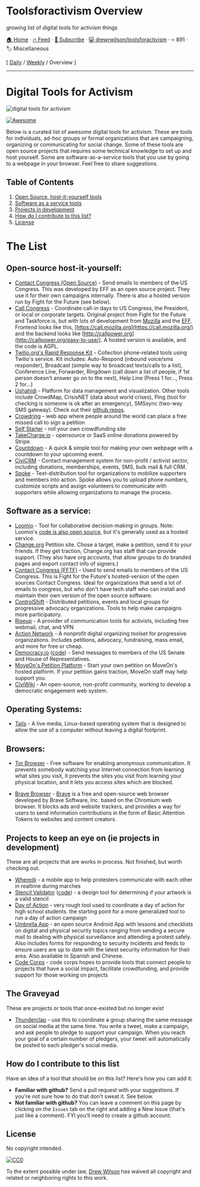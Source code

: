 # Toolsforactivism Overview

growing list of digital tools for activism things

[🏠 Home](/README.md) · [🔥 Feed](https://www.trackawesomelist.com/drewrwilson/toolsforactivism/rss.xml) · [📮 Subscribe](https://trackawesomelist.us17.list-manage.com/subscribe?u=d2f0117aa829c83a63ec63c2f&id=36a103854c) · [😺 drewrwilson/toolsforactivism](https://github.com/drewrwilson/toolsforactivism) · ⭐ 891 · 🏷️ Miscellaneous

[ [Daily](/content/drewrwilson/toolsforactivism/README.md) / [Weekly](/content/drewrwilson/toolsforactivism/week/README.md) / Overview ]

---

# Digital Tools for Activism

![digital tools for activism](https://raw.githubusercontent.com/drewrwilson/toolsforactivism/master/digital-tool.jpg "digital tools for activism")

[![Awesome](https://cdn.rawgit.com/sindresorhus/awesome/d7305f38d29fed78fa85652e3a63e154dd8e8829/media/badge.svg)](https://github.com/sindresorhus/awesome)

Below is a curated list of awesome digital tools for activism. These are tools for individuals, ad-hoc groups or formal organizations that are campaigning, organizing or communicating for social change. Some of these tools are open source projects that requires some technical knowledge to set up and host yourself. Some are software-as-a-service tools that you use by going to a webpage in your browser. Feel free to share suggestions.

## Table of Contents

1.  [Open Source, host-it-yourself tools](#open-source-host-it-yourself)
2.  [Software as a service tools](#software-as-a-service)
3.  [Projects in development](#projects-to-keep-an-eye-on-ie-projects-in-development)
4.  [How do I contribute to this list?](#how-do-i-contribute-to-this-list)
5.  [License](#license)

# The List

## Open-source host-it-yourself:

*   [Contact Congress (Open Source)](https://github.com/EFForg/contact-congress) - Send emails to members of the US Congress. This was developed by EFF as an open source project. They use it for their own campaigns internally. There is also a hosted version run by Fight for the Future (see below).
*   [Call Congress](https://github.com/fightforthefuture/call-congress) - Coordinate call-in days to US Congress, the President, or local or corporate targets. Original project from Fight for the Future and Taskforce.is, but with lots of development from [Mozilla](https://github.com/mozilla/call-congress) and the [EFF](https://github.com/effOrg/call-congress/tree/refactor/master). Frontend looks like this, [https://call.mozilla.org](https://call.mozilla.org/) and the backend looks like [http://callpower.org](http://callpower.org/easy-to-use/). A hosted version is available, and the code is AGPL.
*   [Twilio.org's Rapid Response Kit](https://github.com/Twilio-org/rapid-response-kit) - Collection phone-related tools using Twilio's service. Kit includes: Auto-Respond (inbound voice/sms responder), Broadcast (simple way to broadcast texts/calls to a list), Conference Line, Forwarder, Ringdown (call down a list of people, if 1st person doesn't answer go on to the next), Help Line (Press 1 for..., Press 2 for...)
*   [Ushahidi](https://www.ushahidi.com/) - Platform for data management and visualization. Other tools include CrowdMap, CrisisNET (data about world crises), Ping (tool for checking is someone is ok after an emergency), SMSsync (two-way SMS gateway). Check out their [github repos](https://github.com/ushahidi).
*   [Crowdring](https://github.com/therules/CrowdRing) - web app where people around the world can place a free missed call to sign a petition
*   [Self Starter](https://github.com/lockitron/selfstarter) - roll your own crowdfunding site
*   [TakeCharge.io](https://github.com/controlshift/prague-server) - opensource or SaaS online donations powered by Stripe.
*   [Countdown](https://github.com/drewrwilson/countdown) - A quick & simple tool for making your own webpage with a countdown to your upcoming event.
*   [CiviCRM](https://civicrm.org/) - Contact management system for non-profit / activist sector, including donations, memberships, events, SMS, bulk mail & full CRM.
*   [Spoke](https://github.com/Elizabeth-Warren/Spoke) - Text-distribution tool for organizations to mobilize supporters and members into action. Spoke allows you to upload phone numbers, customize scripts and assign volunteers to communicate with supporters while allowing organizations to manage the process.

## Software as a service:

*   [Loomio](https://www.loomio.org/) - Tool for collaborative decision-making in groups. Note: Loomio's [code is also open source](https://github.com/loomio/loomio), but it's generally used as a hosted service.
*   [Change.org](https://www.change.org/) Petition site. Chose a target, make a petition, send it to your friends. If they get traction, Change.org has staff that can provide support. (They also have org accounts, that allow groups to do branded pages and export contact info of signers.)
*   [Contact Congress (FFTF)](http://congress.fightforthefuture.org/) - Used to send emails to members of the US Congress. This is Fight for the Future's hosted-version of the open sources Contact Congress. Ideal for organizations that send a lot of emails to congress, but who don't have tech staff who can install and maintain their own version of the open source software.
*   [ControlShift](https://www.controlshiftlabs.com/) - Distributed petitions, events and local groups for progressive advocacy organizations. Tools to help make campaigns more participatory.
*   [Riseup](http://riseup.net/) - A provider of communication tools for activists, including free webmail, chat, and VPN
*   [Action Network](https://actionnetwork.org) - A nonprofit digital organizing toolset for progressive organizations. Includes petitions, advocacy, fundraising, mass email, and more for free or cheap.
*   [Democracy.io](https://democracy.io) ([code](https://github.com/sinak/democracy.io)) - Send messages to members of the US Senate and House of Representatives.
*   [MoveOn's Petition Platform](https://petitions.moveon.org/) - Start your own petition on MoveOn's hosted platform. If your petition gains traction, MoveOn staff may help support you.
*   [CiviWiki](https://civi.wiki/) - An open-source, non-profit community, working to develop a democratic engagement web system.

## Operating Systems:

*   [Tails](https://tails.boum.org/) - A live media, Linux-based operating system that is designed to allow the use of a computer without leaving a digital footprint.

## Browsers:

*   [Tor Browser](https://github.com/TheTorProject/gettorbrowser) - Free software for enabling anonymous communication. It prevents somebody watching your Internet connection from learning what sites you visit, it prevents the sites you visit from learning your physical location, and it lets you access sites which are blocked.

*   [Brave Browser](https://github.com/brave/brave-browser) - [Brave](https://brave.com/) is a free and open-source web browser developed by Brave Software, Inc. based on the Chromium web browser. It blocks ads and website trackers, and provides a way for users to send information contributions in the form of Basic Attention Tokens to websites and content creators.

## Projects to keep an eye on (ie projects in development)

These are all projects that are works in process. Not finished, but worth checking out.

*   [Where@](https://github.com/the-learning-collective/whereat-macroid) - a mobile app to help protesters communicate with each other in realtime during marches
*   [Stencil Validator](https://drewrwilson.com/stencilvalidator/) ([code](https://github.com/drewrwilson/stencilvalidator)) - a design tool for determining if your artwork is a valid stencil
*   [Day of Action](https://github.com/handsupwalkout/handsupwalkout.github.io) - very rough tool used to coordinate a day of action for high school students. the starting point for a more generalized tool to run a day of action campaign
*   [Umbrella App](https://github.com/securityfirst/Umbrella_android) - an open source Android App with lessons and checklists on digital and physical security topics ranging from sending a secure mail to dealing with physical surveillance and attending a protest safely. Also includes forms for responding to security incidents and feeds to ensure users are up to date with the latest security information for their area. Also available in Spanish and Chinese.
*   [Code Corps](https://github.com/code-corps) - code corps hopes to provide tools that connect people to projects that have a social impact, facilitate crowdfunding, and provide support for those working on projects

## The Graveyad

These are projects or tools that once-existed but no longer exist

*   [Thunderclap](http://thunderclap.it) - use this to coordinate a group sharing the same message on social media at the same time. You write a tweet, make a campaign, and ask people to pledge to support your campaign. When you reach your goal of a certain number of pledgers, your tweet will automatically be posted to each pledger's social media.

## How do I contribute to this list

Have an idea of a tool that should be on this list? Here's how you can add it:

*   **Familiar with github?** Send a pull request with your suggestions. If you're not sure how to do that don't sweat it. See below.
*   **Not familiar with github?** You can leave a comment on this page by clicking on the `Issues` tab on the right and adding a New Issue (that's just like a comment). FYI you'll need to create a github account.

## License

No copyright intended.

[![CC0](https://i.creativecommons.org/p/zero/1.0/88x31.png)](https://creativecommons.org/publicdomain/zero/1.0/)

To the extent possible under law, [Drew Wilson](https://drewrwilson.com) has waived all copyright and related or neighboring rights to this work.

